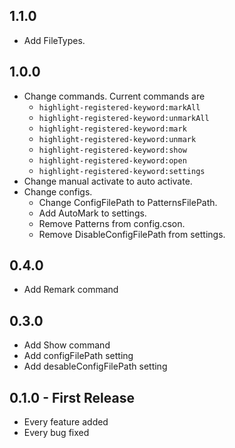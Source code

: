 ## 1.1.0

-   Add FileTypes.

## 1.0.0

-   Change commands. Current commands are
    -   `highlight-registered-keyword:markAll`  
    -   `highlight-registered-keyword:unmarkAll`  
    -   `highlight-registered-keyword:mark`  
    -   `highlight-registered-keyword:unmark`  
    -   `highlight-registered-keyword:show`  
    -   `highlight-registered-keyword:open`  
    -   `highlight-registered-keyword:settings`  
-   Change manual activate to auto activate.
-   Change configs.
    -   Change ConfigFilePath to PatternsFilePath.
    -   Add AutoMark to settings.
    -   Remove Patterns from config.cson.
    -   Remove DisableConfigFilePath from settings.

## 0.4.0

-   Add Remark command

## 0.3.0

-   Add Show command
-   Add configFilePath setting
-   Add desableConfigFilePath setting

## 0.1.0 - First Release

-   Every feature added
-   Every bug fixed
